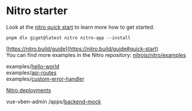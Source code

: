 # Nitro starter

Look at the [nitro quick start](https://nitro.unjs.io/guide#quick-start) to learn more how to get started.

`pnpm dlx giget@latest nitro nitro-app --install`

[https://nitro.build/guide](https://nitro.build/guide#quick-start)  
You can find more examples in the Nitro repository: [nitrojs/nitro/examples](https://github.com/nitrojs/nitro/tree/main/examples)  

examples/[hello-world](https://github.com/nitrojs/nitro/tree/main/examples/hello-world)  
examples/[api-routes](https://github.com/nitrojs/nitro/tree/main/examples/api-routes)  
examples/[custom-error-handler](https://github.com/nitrojs/nitro/tree/main/examples/custom-error-handler)  

[Nitro deployments](https://github.com/nitrojs/nitro-deploys/tree/main)  

vue-vben-admin /apps/[backend-mock](https://github.com/vbenjs/vue-vben-admin/tree/main/apps/backend-mock)  
